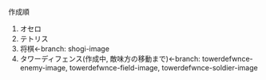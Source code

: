 作成順
1. オセロ
2. テトリス
3. 将棋←branch: shogi-image
4. タワーディフェンス(作成中, 敵味方の移動まで)←branch: towerdefwnce-enemy-image, towerdefwnce-field-image, towerdefwnce-soldier-image
